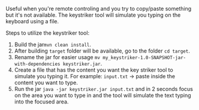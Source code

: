 Useful when you're remote controling and you try to copy/paste something but it's not available. The keystriker tool will simulate you typing on the keyboard using a file.

Steps to utilize the keystriker tool:
1. Build the jar`mvn clean install`.
2. After building `target` folder will be available, go to the folder `cd target`.
3. Rename the jar for easier usage `mv my_keystriker-1.0-SNAPSHOT-jar-with-dependencies keystriker.jar`.
4. Create a file that has the content you want the key striker tool to simulate you typing it. For example: `input.txt` -> paste inside the content you want to type.
5. Run the jar `java -jar keystriker.jar input.txt` and in 2 seconds focus on the area you want to type in and the tool will simulate the text typing into the focused area.
 
